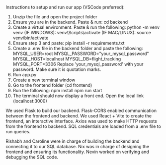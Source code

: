 Instructions to setup and run our app (VSCode preferred):
1. Unzip the file and open the project folder
2. Ensure you are in the backend. Paste & run: cd backend
3. Create a virtual environment. Paste & run the following:
     python -m venv venv
     (IF WINDOWS): venv\Scripts\activate
     (IF MAC/LINUX): source venv/bin/activate
4. Ensure step 3 and paste:
      pip install -r requirements.txt
5. Create a .env file in the backend folder and paste the following:
      MYSQL_USER=root
      MYSQL_PASSWORD="your_mysql_password"
      MYSQL_HOST=localhost
      MYSQL_DB=flight_tracking
      MYSQL_PORT=3306
    Replace 'your_mysql_password' with your password. Make sure it is quotation marks.
6. Run app.py
7. Create a new terminal window
8. Go to the frontend folder (cd frontend)
9. Run the following:
     npm install
     npm run start
10. The terminal should now display a front end. Open the local link (localhost:3000)

We used Flask to build our backend. Flask-CORS enabled communication between the frontend and backend. We used React + Vite to create the frontend, an interactive interface. Axios was used to make HTTP requests from the frontend to backend. SQL credentials are loaded from a .env file to run queries.

Rishabh and Caroline were in charge of building the backend and connecting it to our SQL database. Nix was in charge of designing the frontend and ensuring its functionality. Nevin worked on verifying and debugging the SQL code.
